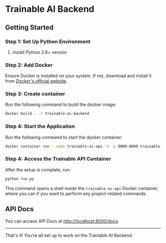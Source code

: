# Trainable AI Backend

## Getting Started

### Step 1: Set Up Python Environment

1. Install Python 3.8+ version

### Step 2: Add Docker

Ensure Docker is installed on your system. If not, download and install it from [Docker's official website](https://www.docker.com/).

### Step 3: Create container

Run the following command to build the docker image:

```bash
docker build . -t trainable-ai-backend
```

### Step 4: Start the Application

Run the following command to start the docker container:

```bash
docker container run --name trainable-ai-api -d -p 8000:8000 trainable-ai-backend
```

### Step 4: Access the Trainable API Container

After the setup is complete, run:

```bash
python run.py
```

This command opens a shell inside the `trainable-ai-api` Docker container, where you can if you want to perform any project-related commands.

## API Docs

You can access API Docs at [http://localhost:8000/docs](http://localhost:8000/docs).

---

That's it! You're all set up to work on the Trainable AI Backend.
